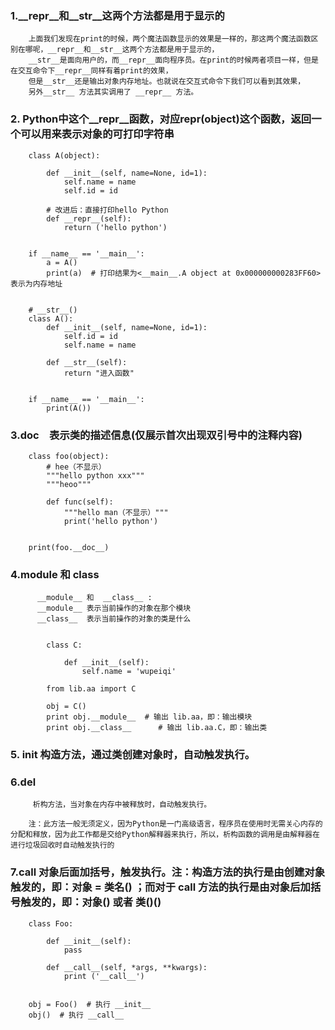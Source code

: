 ### 1.__repr__和__str__这两个方法都是用于显示的

        上面我们发现在print的时候，两个魔法函数显示的效果是一样的，那这两个魔法函数区别在哪呢，__repr__和__str__这两个方法都是用于显示的，
        __str__是面向用户的，而__repr__面向程序员。在print的时候两者项目一样，但是在交互命令下__repr__同样有着print的效果，
        但是__str__还是输出对象内存地址。也就说在交互式命令下我们可以看到其效果，
        另外__str__ 方法其实调用了 __repr__ 方法。

### 2. Python中这个__repr__函数，对应repr(object)这个函数，返回一个可以用来表示对象的可打印字符串

        class A(object):

            def __init__(self, name=None, id=1):
                self.name = name
                self.id = id

            # 改进后：直接打印hello Python
            def __repr__(self):
                return ('hello python')


        if __name__ == '__main__':
            a = A()
            print(a)  # 打印结果为<__main__.A object at 0x000000000283FF60>表示为内存地址


        # __str__()
        class A():
            def __init__(self, name=None, id=1):
                self.id = id
                self.name = name

            def __str__(self):
                return "进入函数"


        if __name__ == '__main__':
            print(A())


### 3.__doc__　表示类的描述信息(仅展示首次出现双引号中的注释内容)


        class foo(object):
            # hee（不显示）
            """hello python xxx"""
            """heoo"""

            def func(self):
                """hello man（不显示）"""
                print('hello python')


        print(foo.__doc__)


### 4.__module__ 和  __class__

          __module__ 和  __class__ :
          __module__ 表示当前操作的对象在那个模块
          __class__  表示当前操作的对象的类是什么


            class C:

                def __init__(self):
                    self.name = 'wupeiqi'

            from lib.aa import C

            obj = C()
            print obj.__module__  # 输出 lib.aa，即：输出模块
            print obj.__class__      # 输出 lib.aa.C，即：输出类


### 5. __init__ 构造方法，通过类创建对象时，自动触发执行。

### 6.__del__
         析构方法，当对象在内存中被释放时，自动触发执行。

        注：此方法一般无须定义，因为Python是一门高级语言，程序员在使用时无需关心内存的分配和释放，因为此工作都是交给Python解释器来执行，所以，析构函数的调用是由解释器在进行垃圾回收时自动触发执行的


###  7.__call__ 对象后面加括号，触发执行。注：构造方法的执行是由创建对象触发的，即：对象 = 类名() ；而对于 __call__ 方法的执行是由对象后加括号触发的，即：对象() 或者 类()()
        class Foo:

            def __init__(self):
                pass

            def __call__(self, *args, **kwargs):
                print ('__call__')


        obj = Foo()  # 执行 __init__
        obj()  # 执行 __call__
